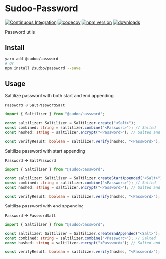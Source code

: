 # Sudoo-Password

[![Continuous Integration](https://github.com/SudoDotDog/Sudoo-Password/actions/workflows/ci.yml/badge.svg)](https://github.com/SudoDotDog/Sudoo-Password/actions/workflows/ci.yml)
[![codecov](https://codecov.io/gh/SudoDotDog/Sudoo-Password/branch/master/graph/badge.svg)](https://codecov.io/gh/SudoDotDog/Sudoo-Password)
[![npm version](https://badge.fury.io/js/%40sudoo%2Fpassword.svg)](https://www.npmjs.com/package/@sudoo/password)
[![downloads](https://img.shields.io/npm/dm/@sudoo/password.svg)](https://www.npmjs.com/package/@sudoo/password)

Password utils

## Install

```sh
yarn add @sudoo/password
# Or
npm install @sudoo/password --save
```

## Usage

Saltilize password with both start and end appending

`Password` -> `SaltPasswordSalt`

```ts
import { Saltilizer } from "@sudoo/password";

const saltilizer: Saltilizer = Saltilizer.create("<Salt>");
const combined: string = saltilizer.combine("<Password>"); // Salted
const hashed: string = saltilizer.encrypt("<Password>"); // Salted and Hashed

const verifyResult: boolean = saltilizer.verify(hashed, "<Password>"); // true
```

Saltilize password with start appending

`Password` -> `SaltPassword`

```ts
import { Saltilizer } from "@sudoo/password";

const saltilizer: Saltilizer = Saltilizer.createStartAppended("<Salt>");
const combined: string = saltilizer.combine("<Password>"); // Salted
const hashed: string = saltilizer.encrypt("<Password>"); // Salted and Hashed

const verifyResult: boolean = saltilizer.verify(hashed, "<Password>"); // true
```

Saltilize password with end appending

`Password` -> `PasswordSalt`

```ts
import { Saltilizer } from "@sudoo/password";

const saltilizer: Saltilizer = Saltilizer.createEndAppended("<Salt>");
const combined: string = saltilizer.combine("<Password>"); // Salted
const hashed: string = saltilizer.encrypt("<Password>"); // Salted and Hashed

const verifyResult: boolean = saltilizer.verify(hashed, "<Password>"); // true
```
